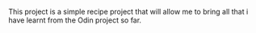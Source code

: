 This project is a simple recipe project that will allow me to bring all that i have learnt from the Odin project so far.
